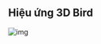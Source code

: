 ## Hiệu ứng 3D Bird

![img](https://github.com/user-attachments/assets/58f4ee01-a51f-42ca-9b58-08a4353a2721)
